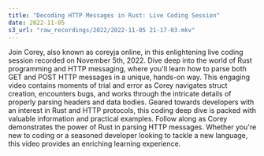 ```yaml
---
title: "Decoding HTTP Messages in Rust: Live Coding Session"
date: 2022-11-05
s3_url: "raw_recordings/2022/2022-11-05 21-17-03.mkv"
---
```


Join Corey, also known as coreyja online, in this enlightening live coding session recorded on November 5th, 2022. Dive deep into the world of Rust programming and HTTP messaging, where you'll learn how to parse both GET and POST HTTP messages in a unique, hands-on way. This engaging video contains moments of trial and error as Corey navigates struct creation, encounters bugs, and works through the intricate details of properly parsing headers and data bodies. Geared towards developers with an interest in Rust and HTTP protocols, this coding deep dive is packed with valuable information and practical examples. Follow along as Corey demonstrates the power of Rust in parsing HTTP messages. Whether you're new to coding or a seasoned developer looking to tackle a new language, this video provides an enriching learning experience.
